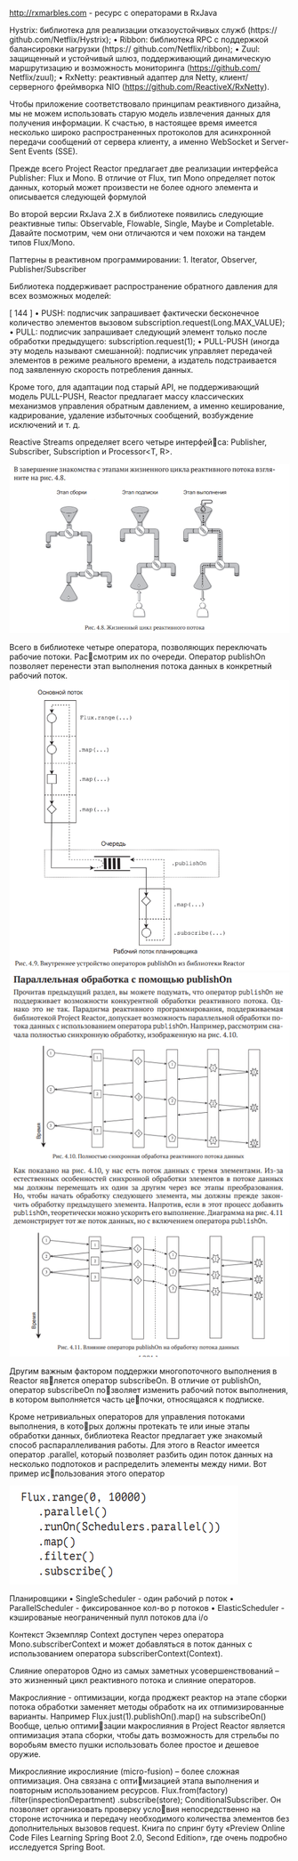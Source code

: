 http://rxmarbles.com - ресурс с операторами в RxJava

Hystrix: библиотека для реализации отказоустойчивых служб (https://
github.com/Netflix/Hystrix);
• Ribbon: библиотека RPC с поддержкой балансировки нагрузки (https://
github.com/Netflix/ribbon);
• Zuul: защищенный и устойчивый шлюз, поддерживающий динамическую маршрутизацию и возможность мониторинга (https://github.com/
Netflix/zuul);
• RxNetty: реактивный адаптер для Netty, клиент/серверного фреймворка
NIO (https://github.com/ReactiveX/RxNetty).

Чтобы приложение соответствовало принципам реактивного дизайна, мы не
можем использовать старую модель извлечения данных для получения информации. 
К счастью, в настоящее время имеется несколько широко распространенных
протоколов для асинхронной передачи сообщений от сервера клиенту, а именно
WebSocket и Server-Sent Events (SSE).

Прежде всего Project Reactor предлагает две реализации интерфейса Publisher<T>:
Flux<T> и Mono<T>.
В отличие от Flux, тип Mono определяет поток данных, который может произвести
не более одного элемента и описывается следующей формулой

Во второй версии RxJava 2.X в библиотеке появились следующие реактивные типы: Observable,
Flowable, Single, Maybe и Completable. Давайте посмотрим, чем они отличаются
и чем похожи на тандем типов Flux/Mono.

Паттерны в реактивном программировании:
    1. Iterator, Observer, Publisher/Subscriber

Библиотека поддерживает распространение обратного давления для всех возможных моделей:

[ 144 ]
• PUSH: подписчик запрашивает фактически бесконечное количество элементов 
вызовом subscription.request(Long.MAX_VALUE);
• PULL: подписчик запрашивает следующий элемент только после обработки
предыдущего: subscription.request(1);
• PULL-PUSH (иногда эту модель называют смешанной): 
подписчик управляет передачей элементов в режиме реального времени, 
а издатель подстраивается под заявленную скорость потребления данных.

Кроме того, для адаптации под старый API, 
не поддерживающий модель PULL-PUSH, 
Reactor предлагает массу классических механизмов управления обратным
давлением, а именно кеширование, кадрирование, 
удаление избыточных сообщений, возбуждение исключений и т. д.

Reactive Streams определяет всего четыре интерфейса: Publisher<T>, Subscriber<T>, Subscription и Processor<T, R>.

![img.png](img.png)

Всего
в библиотеке четыре оператора, позволяющих переключать рабочие потоки.
Рассмотрим их по очереди.
Оператор publishOn позволяет перенести этап выполнения потока данных
в конкретный рабочий поток.
![img_1.png](img_1.png)
![img_2.png](img_2.png)

Другим важным фактором поддержки многопоточного выполнения в Reactor является оператор subscribeOn. 
В отличие от publishOn, оператор subscribeOn позволяет изменить рабочий поток выполнения, 
в котором выполняется часть цепочки, относящаяся к подписке.

Кроме нетривиальных операторов для управления потоками выполнения, в которых должны протекать те или иные этапы обработки данных, библиотека Reactor
предлагает уже знакомый способ распараллеливания работы. Для этого в Reactor
имеется оператор .parallel, который позволяет разбить один поток данных на
несколько подпотоков и  распределить элементы между ними. Вот пример использования этого оператор

![img_3.png](img_3.png)



Планировщики
• SingleScheduler - один рабочий р поток
• ParallelScheduler - фиксированное кол-во р потоков
• ElasticScheduler - кэшированые неограниченный пулл потоков дла i/o

Контекст
Экземпляр Context
доступен через оператора Mono.subscriberContext и  может добавляться в  поток
данных с использованием оператора subscriberContext(Context).

Слияние операторов
Одно из самых заметных
усовершенствований – это жизненный цикл реактивного потока и  слияние
операторов. 

Макрослияние - 
оптимизации, когда проджект реактор на этапе сборки потока обработки заменяет методы обработк на их отпимизированные варианты.
Например Flux.just(1).publishOn().map() на subscribeOn()
Вообще, целью оптимизации макрослияния в Project Reactor является оптимизация этапа сборки, чтобы
дать возможность для стрельбы по воробьям вместо пушки использовать более
простое и дешевое оружие.

Микрослияние
икрослияние (micro-fusion) – более сложная оптимизация. 
Она связана с оптимизацией этапа выполнения и повторным использованием ресурсов.
Flux.from(factory)
.filter(inspectionDepartment)
.subscribe(store);
ConditionalSubscriber. Он позволяет организовать проверку условия непосредственно на стороне источника и передачу необходимого количества
элементов без дополнительных вызовов request.
Книга по спринг буту «Preview Online Code Files Learning Spring Boot 2.0, Second Edition», где очень
подробно исследуется Spring Boot.
